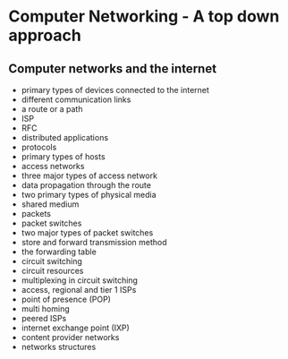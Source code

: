 # Computer Networking - A top down approach

## Computer networks and the internet

- primary types of devices connected to the internet
- different communication links
- a route or a path
- ISP
- RFC
- distributed applications
- protocols
- primary types of hosts
- access networks
- three major types of access network
- data propagation through the route
- two primary types of physical media
- shared medium
- packets
- packet switches
- two major types of packet switches
- store and forward transmission method
- the forwarding table
- circuit switching
- circuit resources
- multiplexing in circuit switching
- access, regional and tier 1 ISPs
- point of presence (POP)
- multi homing
- peered ISPs
- internet exchange point (IXP)
- content provider networks
- networks structures
